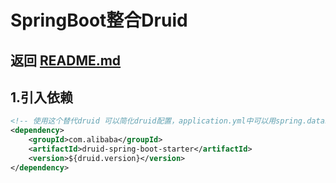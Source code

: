 # SpringBoot整合Druid

## 返回 [README.md](../../README.md)

## 1.引入依赖
```xml
<!-- 使用这个替代druid 可以简化druid配置，application.yml中可以用spring.datasource.druid.xxx直接配置 -->
<dependency>
    <groupId>com.alibaba</groupId>
    <artifactId>druid-spring-boot-starter</artifactId>
    <version>${druid.version}</version>
</dependency>
```
